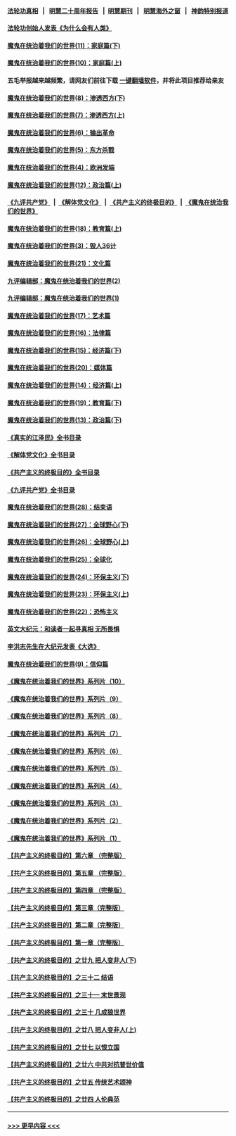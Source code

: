 #### [法轮功真相](https://github.com/gfw-breaker/truth/blob/master/README.md?t=0) &nbsp;&nbsp;|&nbsp;&nbsp; [明慧二十周年报告](https://github.com/gfw-breaker/mh-reports/blob/master/README.md?t=0) &nbsp;&nbsp;|&nbsp;&nbsp;[明慧期刊](https://github.com/gfw-breaker/mh-qikan) &nbsp;&nbsp;|&nbsp;&nbsp; [明慧海外之窗](https://github.com/gfw-breaker/mh-news/blob/master/README.md?t=0) &nbsp;&nbsp;|&nbsp;&nbsp; [神韵特别报道](https://github.com/gfw-breaker/mh-news/blob/master/shenyun.md?t=0)
#### [法轮功创始人发表《为什么会有人类》](../pages/nsc422/n13912117.md?t=03150043) 
#### [魔鬼在统治着我们的世界(11)：家庭篇(下)](../pages/nsc422/n10440961.md?t=03150043) 
#### [魔鬼在统治着我们的世界(10)：家庭篇(上)](../pages/nsc422/n10435448.md?t=03150043) 
#### 五毛举报越来越频繁，请网友们前往下载 [一键翻墙软件](https://github.com/gfw-breaker/ssr-accounts)，并将此项目推荐给亲友
#### [魔鬼在统治着我们的世界(8)：渗透西方(下)](../pages/nsc422/n10429603.md?t=03150043) 
#### [魔鬼在统治着我们的世界(7)：渗透西方(上)](../pages/nsc422/n10426013.md?t=03150043) 
#### [魔鬼在统治着我们的世界(6)：输出革命](../pages/nsc422/n10421536.md?t=03150043) 
#### [魔鬼在统治着我们的世界(5)：东方杀戮](../pages/nsc422/n10417707.md?t=03150043) 
#### [魔鬼在统治着我们的世界(4)：欧洲发端](../pages/nsc422/n10414890.md?t=03150043) 
#### [魔鬼在统治着我们的世界(12)：政治篇(上)](../pages/nsc422/n10444576.md?t=03150043) 
#### [《九评共产党》](https://github.com/begood0513/9ping.md/blob/master/README.md) &nbsp;|&nbsp; [《解体党文化》](../../../../jtdwh.md/blob/master/README.md)  &nbsp;|&nbsp; [《共产主义的终极目的》](../../../../gczydzjmd.md/blob/master/README.md) &nbsp;|&nbsp; [《魔鬼在统治我们的世界》](../../../../mgztzwmdsj.md/blob/master/README.md) 
#### [魔鬼在统治着我们的世界(18)：教育篇(上)](../pages/nsc422/n10526970.md?t=03150043) 
#### [魔鬼在统治着我们的世界(3)：毁人36计](../pages/nsc422/n10411583.md?t=03150043) 
#### [魔鬼在统治着我们的世界(21)：文化篇](../pages/nsc422/n10597706.md?t=03150043) 
#### [九评编辑部：魔鬼在统治着我们的世界(2)](../pages/nsc422/n10410036.md?t=03150043) 
#### [九评编辑部：魔鬼在统治着我们的世界(1)](../pages/nsc422/n10406825.md?t=03150043) 
#### [魔鬼在统治着我们的世界(17)：艺术篇](../pages/nsc422/n10499093.md?t=03150043) 
#### [魔鬼在统治着我们的世界(16)：法律篇](../pages/nsc422/n10485969.md?t=03150043) 
#### [魔鬼在统治着我们的世界(15)：经济篇(下)](../pages/nsc422/n10469975.md?t=03150043) 
#### [魔鬼在统治着我们的世界(20)：媒体篇](../pages/nsc422/n10586579.md?t=03150043) 
#### [魔鬼在统治着我们的世界(14)：经济篇(上)](../pages/nsc422/n10457370.md?t=03150043) 
#### [魔鬼在统治着我们的世界(19)：教育篇(下)](../pages/nsc422/n10564808.md?t=03150043) 
#### [魔鬼在统治着我们的世界(13)：政治篇(下)](../pages/nsc422/n10448270.md?t=03150043) 
#### [《真实的江泽民》全书目录](../pages/nsc422/n13721399.md?t=03150043) 
#### [《解体党文化》全书目录](../pages/nsc422/n13721157.md?t=03150043) 
#### [《共产主义的终极目的》全书目录](../pages/nsc422/n13721048.md?t=03150043) 
#### [《九评共产党》全书目录](../pages/nsc422/n13708085.md?t=03150043) 
#### [魔鬼在统治着我们的世界(28)：结束语](../pages/nsc422/n10936246.md?t=03150043) 
#### [魔鬼在统治着我们的世界(27)：全球野心(下)](../pages/nsc422/n10928319.md?t=03150043) 
#### [魔鬼在统治着我们的世界(26)：全球野心(上)](../pages/nsc422/n10900318.md?t=03150043) 
#### [魔鬼在统治着我们的世界(25)：全球化](../pages/nsc422/n10788205.md?t=03150043) 
#### [魔鬼在统治着我们的世界(24)：环保主义(下)](../pages/nsc422/n10695307.md?t=03150043) 
#### [魔鬼在统治着我们的世界(23)：环保主义(上)](../pages/nsc422/n10688613.md?t=03150043) 
#### [魔鬼在统治着我们的世界(22)：恐怖主义](../pages/nsc422/n10614727.md?t=03150043) 
#### [英文大纪元：和读者一起寻真相 无所畏惧](../pages/nsc422/n12542027.md?t=03150043) 
#### [李洪志先生在大纪元发表《大选》](../pages/nsc422/n12534746.md?t=03150043) 
#### [魔鬼在统治着我们的世界(9)：信仰篇](../pages/nsc422/n10432159.md?t=03150043) 
#### [《魔鬼在统治着我们的世界》系列片（10）](../pages/nsc422/n12292670.md?t=03150043) 
#### [《魔鬼在统治着我们的世界》系列片（9）](../pages/nsc422/n12290859.md?t=03150043) 
#### [《魔鬼在统治着我们的世界》系列片（8）](../pages/nsc422/n12287445.md?t=03150043) 
#### [《魔鬼在统治着我们的世界》系列片（7）](../pages/nsc422/n12283425.md?t=03150043) 
#### [《魔鬼在统治着我们的世界》系列片（6）](../pages/nsc422/n12282314.md?t=03150043) 
#### [《魔鬼在统治着我们的世界》系列片（5）](../pages/nsc422/n12281419.md?t=03150043) 
#### [《魔鬼在统治着我们的世界》系列片（4）](../pages/nsc422/n12274024.md?t=03150043) 
#### [《魔鬼在统治着我们的世界》系列片（3）](../pages/nsc422/n12271322.md?t=03150043) 
#### [《魔鬼在统治着我们的世界》系列片（2）](../pages/nsc422/n12269049.md?t=03150043) 
#### [《魔鬼在统治着我们的世界》系列片（1）](../pages/nsc422/n12267575.md?t=03150043) 
#### [【共产主义的终极目的】第六章 （完整版）](../pages/nsc422/n11428913.md?t=03150043) 
#### [【共产主义的终极目的】第五章 （完整版）](../pages/nsc422/n11428912.md?t=03150043) 
#### [【共产主义的终极目的】第四章 （完整版）](../pages/nsc422/n11428907.md?t=03150043) 
#### [【共产主义的终极目的】第三章（完整版）](../pages/nsc422/n11428848.md?t=03150043) 
#### [【共产主义的终极目的】第二章（完整版）](../pages/nsc422/n11428831.md?t=03150043) 
#### [【共产主义的终极目的】第一章（完整版）](../pages/nsc422/n11417651.md?t=03150043) 
#### [【共产主义的终极目的】之廿九 把人变非人(下)](../pages/nsc422/n11344140.md?t=03150043) 
#### [【共产主义的终极目的】之三十二 结语](../pages/nsc422/n11360535.md?t=03150043) 
#### [【共产主义的终极目的】之三十一 末世景观](../pages/nsc422/n11351129.md?t=03150043) 
#### [【共产主义的终极目的】之三十 几成狼世界](../pages/nsc422/n11348280.md?t=03150043) 
#### [【共产主义的终极目的】之廿八 把人变非人(上)](../pages/nsc422/n11340492.md?t=03150043) 
#### [【共产主义的终极目的】之廿七 以恨立国](../pages/nsc422/n11336944.md?t=03150043) 
#### [【共产主义的终极目的】之廿六 中共对抗普世价值](../pages/nsc422/n11324785.md?t=03150043) 
#### [【共产主义的终极目的】之廿五 传统艺术颂神](../pages/nsc422/n11296396.md?t=03150043) 
#### [【共产主义的终极目的】之廿四 人伦典范](../pages/nsc422/n11296397.md?t=03150043) 

----
#### [ >>> 更早内容 <<< ](../indexes/nsc422-earlier.md)

